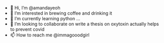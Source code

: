 - 👋 Hi, I’m @amandayeoh
- 👀 I’m interested in brewing coffee and drinking it
- 🌱 I’m currently learning python ...
- 💞️ I’m looking to collaborate on write a thesis on oxytoxin actually helps to prevent covid
- 📫 How to reach me @immagooodgirl 

<!---
amandayeoh/amandayeoh is a ✨ special ✨ repository because its `README.md` (this file) appears on your GitHub profile.
You can click the Preview link to take a look at your changes.
--->
